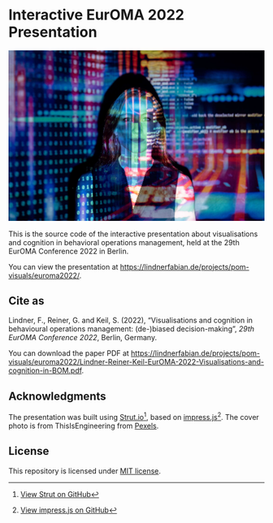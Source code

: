 # Interactive EurOMA 2022 Presentation
![A woman looks into the camera while code is projected over here.](https://github.com/fabiloes/presentation-euroma2022/blob/main/images/pexels-thisisengineering-1500.jpg)

This is the source code of the interactive presentation about visualisations and cognition in behavioral operations management, held at the 29th EurOMA Conference 2022 in Berlin.

You can view the presentation at https://lindnerfabian.de/projects/pom-visuals/euroma2022/.

## Cite as
Lindner, F., Reiner, G. and Keil, S. (2022), “Visualisations and cognition in behavioural operations management: (de-)biased decision-making”, *29th EurOMA Conference 2022*, Berlin, Germany.

You can download the paper PDF at https://lindnerfabian.de/projects/pom-visuals/euroma2022/Lindner-Reiner-Keil-EurOMA-2022-Visualisations-and-cognition-in-BOM.pdf.

## Acknowledgments
The presentation was built using [Strut.io](https://strut.io/)[^1], based on [impress.js](https://impress.js.org/)[^2]. The cover photo is from ThisIsEngineering from [Pexels](https://www.pexels.com/de-de/foto/code-uber-frau-projiziert-3861969/).

## License
This repository is licensed under [MIT license](https://github.com/fabiloes/presentation-euroma2022/blob/main/LICENSE.md).

[^1]: [View Strut on GitHub](https://github.com/tantaman/Strut)
[^2]: [View impress.js on GitHub](https://github.com/impress/impress.js)
